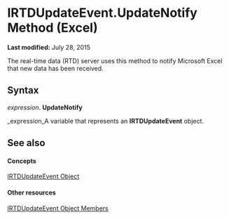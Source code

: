 
# IRTDUpdateEvent.UpdateNotify Method (Excel)

 **Last modified:** July 28, 2015

The real-time data (RTD) server uses this method to notify Microsoft Excel that new data has been received.

## Syntax

 _expression_. **UpdateNotify**

 _expression_A variable that represents an  **IRTDUpdateEvent** object.


## See also


#### Concepts


 [IRTDUpdateEvent Object](8ac58d69-194b-e35a-44bc-7c0994b296ac.md)
#### Other resources


 [IRTDUpdateEvent Object Members](d28d0153-8a26-618a-2384-d81552362cb7.md)
